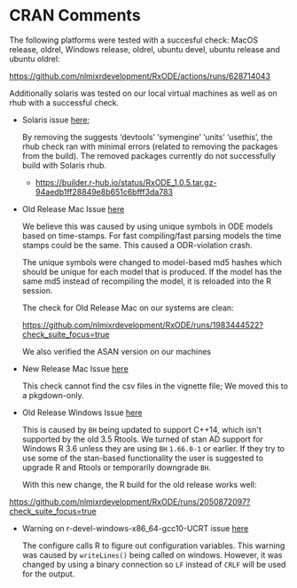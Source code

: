 # CRAN Comments

The following platforms were tested with a succesful check: MacOS release, oldrel, Windows
  release, oldrel, ubuntu devel, ubuntu release and ubuntu oldrel:

https://github.com/nlmixrdevelopment/RxODE/actions/runs/628714043

Additionally solaris was tested on our local virtual machines as well
as on rhub with a successful check.


* Solaris issue [here](https://www.r-project.org/nosvn/R.check/r-patched-solaris-x86/RxODE-00install.html);

  By removing the suggests ‘devtools’ ‘symengine’ ‘units’ ‘usethis’,
  the rhub check ran with minimal errors (related to removing the
  packages from the build). The removed packages currently do not
  successfully build with Solaris rhub.

  - https://builder.r-hub.io/status/RxODE_1.0.5.tar.gz-94aedb1ff28849e8b651c6bfff3da783

* Old Release Mac Issue [here](https://www.r-project.org/nosvn/R.check/r-oldrel-macos-x86_64/RxODE-00check.html)

  We believe this was caused by using unique symbols in ODE models
  based on time-stamps.  For fast compiling/fast parsing models the
  time stamps could be the same.  This caused a ODR-violation crash.

  The unique symbols were changed to model-based md5 hashes which
  should be unique for each model that is produced.  If the model has
  the same md5 instead of recompiling the model, it is reloaded into
  the R session.

  The check for Old Release Mac on our systems are clean:

  https://github.com/nlmixrdevelopment/RxODE/runs/1983444522?check_suite_focus=true

  We also verified the ASAN version on our machines

* New Release Mac Issue [here](https://www.r-project.org/nosvn/R.check/r-release-macos-x86_64/RxODE-00check.html)

  This check cannot find the csv files in the vignette file; We moved
  this to a pkgdown-only.

* Old Release Windows Issue [here](https://www.r-project.org/nosvn/R.check/r-oldrel-windows-ix86+x86_64/RxODE-00check.html)

  This is caused by `BH` being updated to support C++14, which isn't
  supported by the old 3.5 Rtools.  We turned of stan AD support for
  Windows R 3.6 unless they are using `BH` `1.66.0-1` or earlier.  If
  they try to use some of the stan-based functionality the user is
  suggested to upgrade R and Rtools or temporarily downgrade `BH`.

  With this new change, the R build for the old release works well:

 https://github.com/nlmixrdevelopment/RxODE/runs/2050872097?check_suite_focus=true

* Warning on r-devel-windows-x86_64-gcc10-UCRT issue [here](https://www.r-project.org/nosvn/R.check/r-devel-windows-x86_64-gcc10-UCRT/RxODE-00check.html)

  The configure calls R to figure out configuration variables.  This
  warning was caused by `writeLines()` being called on windows.
  However, it was changed by using a binary connection so `LF` instead
  of `CRLF` will be used for the output.
